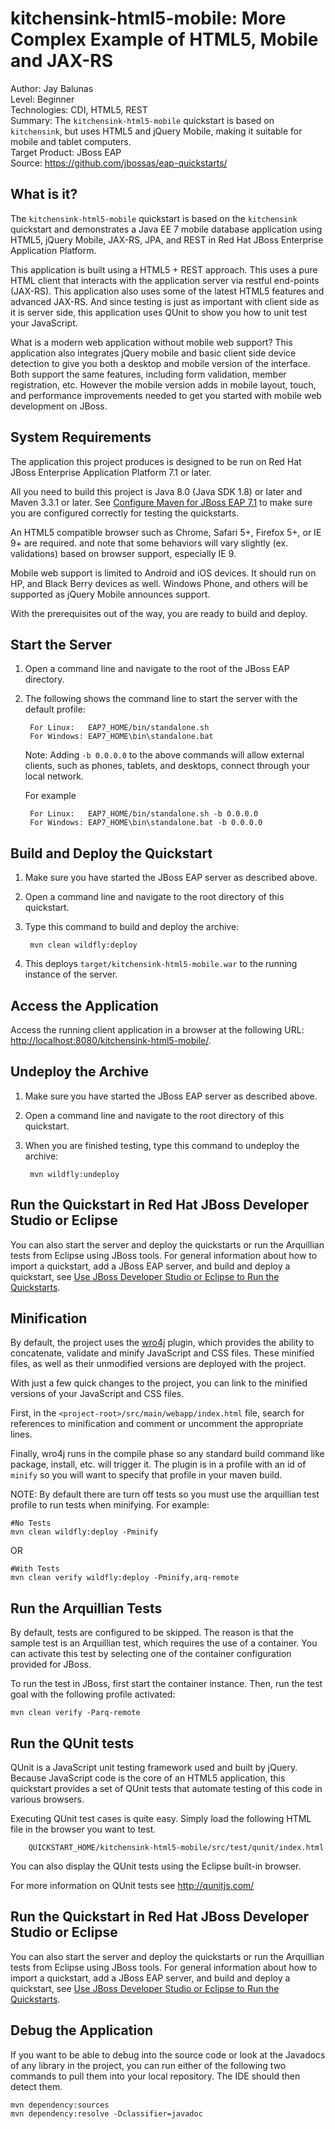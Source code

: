 # kitchensink-html5-mobile: More Complex Example of HTML5, Mobile and JAX-RS

Author: Jay Balunas  
Level: Beginner  
Technologies: CDI, HTML5, REST  
Summary: The `kitchensink-html5-mobile` quickstart is based on `kitchensink`, but uses HTML5 and jQuery Mobile, making it suitable for mobile and tablet computers.  
Target Product: JBoss EAP  
Source: <https://github.com/jbossas/eap-quickstarts/>  

## What is it?

The `kitchensink-html5-mobile` quickstart is based on the `kitchensink` quickstart and demonstrates a Java EE 7 mobile database application using HTML5, jQuery Mobile, JAX-RS, JPA, and REST in Red Hat JBoss Enterprise Application Platform.

This application is built using a HTML5 + REST approach. This uses a pure HTML client that interacts with the application server via restful end-points (JAX-RS). This application also uses some of the latest HTML5 features and advanced JAX-RS. And since testing is just as important with client side as it is server side, this application uses QUnit to show you how to unit test your JavaScript.

What is a modern web application without mobile web support? This application also integrates jQuery mobile and basic client side device detection to give you both a desktop and mobile version of the interface. Both support the same features, including form validation, member registration, etc. However the mobile version adds in mobile layout, touch, and performance improvements needed to get you started with mobile web development on JBoss.

## System Requirements

The application this project produces is designed to be run on Red Hat JBoss Enterprise Application Platform 7.1 or later.

All you need to build this project is Java 8.0 (Java SDK 1.8) or later and Maven 3.3.1 or later. See [Configure Maven for JBoss EAP 7.1](https://github.com/jboss-developer/jboss-developer-shared-resources/blob/master/guides/CONFIGURE_MAVEN_JBOSS_EAP7.md#configure-maven-to-build-and-deploy-the-quickstarts) to make sure you are configured correctly for testing the quickstarts.

An HTML5 compatible browser such as Chrome, Safari 5+, Firefox 5+, or IE 9+ are required. and note that some behaviors will vary slightly (ex. validations) based on browser support, especially IE 9.

Mobile web support is limited to Android and iOS devices. It should run on HP, and Black Berry devices as well. Windows Phone, and others will be supported as jQuery Mobile announces support.

With the prerequisites out of the way, you are ready to build and deploy.

## Start the Server

1. Open a command line and navigate to the root of the JBoss EAP directory.
2. The following shows the command line to start the server with the default profile:

        For Linux:   EAP7_HOME/bin/standalone.sh
        For Windows: EAP7_HOME\bin\standalone.bat

   Note: Adding `-b 0.0.0.0` to the above commands will allow external clients, such as phones, tablets, and desktops, connect through your local network.

   For example

        For Linux:   EAP7_HOME/bin/standalone.sh -b 0.0.0.0
        For Windows: EAP7_HOME\bin\standalone.bat -b 0.0.0.0

## Build and Deploy the Quickstart

1. Make sure you have started the JBoss EAP server as described above.
2. Open a command line and navigate to the root directory of this quickstart.
3. Type this command to build and deploy the archive:

        mvn clean wildfly:deploy

4. This deploys `target/kitchensink-html5-mobile.war` to the running instance of the server.

## Access the Application

Access the running client application in a browser at the following URL: <http://localhost:8080/kitchensink-html5-mobile/>.

## Undeploy the Archive

1. Make sure you have started the JBoss EAP server as described above.
2. Open a command line and navigate to the root directory of this quickstart.
3. When you are finished testing, type this command to undeploy the archive:

        mvn wildfly:undeploy

## Run the Quickstart in Red Hat JBoss Developer Studio or Eclipse

You can also start the server and deploy the quickstarts or run the Arquillian tests from Eclipse using JBoss tools. For general information about how to import a quickstart, add a JBoss EAP server, and build and deploy a quickstart, see [Use JBoss Developer Studio or Eclipse to Run the Quickstarts](https://github.com/jboss-developer/jboss-developer-shared-resources/blob/master/guides/USE_JBDS.md#use-jboss-developer-studio-or-eclipse-to-run-the-quickstarts).


<!-- Build and Deploy the Quickstart to OpenShift - Coming soon! -->


## Minification

By default, the project uses the [wro4j](https://github.com/wro4j/wro4j) plugin, which provides the ability to concatenate, validate and minify JavaScript and CSS files. These minified files, as well as their unmodified versions are deployed with the project.

With just a few quick changes to the project, you can link to the minified versions of your JavaScript and CSS files.

First, in the `<project-root>/src/main/webapp/index.html` file, search for references to minification and comment or uncomment the appropriate lines.

Finally, wro4j runs in the compile phase so any standard build command like package, install, etc. will trigger it. The plugin is in a profile with an id of `minify` so you will want to specify that profile in your maven build.

NOTE: By default there are turn off tests so you must use the arquillian test profile to run tests when minifying.
For example:

    #No Tests
    mvn clean wildfly:deploy -Pminify

OR

    #With Tests
    mvn clean verify wildfly:deploy -Pminify,arq-remote

## Run the Arquillian Tests

By default, tests are configured to be skipped. The reason is that the sample test is an Arquillian test, which requires the use of a container. You can activate this test by selecting one of the container configuration provided for JBoss.

To run the test in JBoss, first start the container instance. Then, run the test goal with the following profile activated:

    mvn clean verify -Parq-remote

## Run the QUnit tests

QUnit is a JavaScript unit testing framework used and built by jQuery. Because JavaScript code is the core of an HTML5 application, this quickstart provides a set of QUnit tests that automate testing of this code in various browsers.

Executing QUnit test cases is quite easy. Simply load the following HTML file in the browser you want to test.

        QUICKSTART_HOME/kitchensink-html5-mobile/src/test/qunit/index.html

You can also display the QUnit tests using the Eclipse built-in browser.

For more information on QUnit tests see <http://qunitjs.com/>

## Run the Quickstart in Red Hat JBoss Developer Studio or Eclipse

You can also start the server and deploy the quickstarts or run the Arquillian tests from Eclipse using JBoss tools. For general information about how to import a quickstart, add a JBoss EAP server, and build and deploy a quickstart, see [Use JBoss Developer Studio or Eclipse to Run the Quickstarts](https://github.com/jboss-developer/jboss-developer-shared-resources/blob/master/guides/USE_JBDS.md#use-jboss-developer-studio-or-eclipse-to-run-the-quickstarts).


## Debug the Application

If you want to be able to debug into the source code or look at the Javadocs of any library in the project, you can run either of the following two commands to pull them into your local repository. The IDE should then detect them.

    mvn dependency:sources
    mvn dependency:resolve -Dclassifier=javadoc
